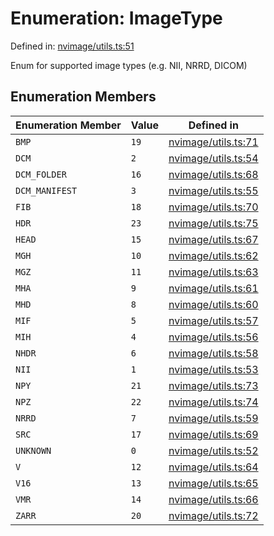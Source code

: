 # Enumeration: ImageType

Defined in: [nvimage/utils.ts:51](https://github.com/niivue/niivue/blob/main/packages/niivue/src/nvimage/utils.ts#L51)

Enum for supported image types (e.g. NII, NRRD, DICOM)

## Enumeration Members

| Enumeration Member                       | Value | Defined in                                                                                                 |
| ---------------------------------------- | ----- | ---------------------------------------------------------------------------------------------------------- |
| <a id="bmp"></a> `BMP`                   | `19`  | [nvimage/utils.ts:71](https://github.com/niivue/niivue/blob/main/packages/niivue/src/nvimage/utils.ts#L71) |
| <a id="dcm"></a> `DCM`                   | `2`   | [nvimage/utils.ts:54](https://github.com/niivue/niivue/blob/main/packages/niivue/src/nvimage/utils.ts#L54) |
| <a id="dcm_folder"></a> `DCM_FOLDER`     | `16`  | [nvimage/utils.ts:68](https://github.com/niivue/niivue/blob/main/packages/niivue/src/nvimage/utils.ts#L68) |
| <a id="dcm_manifest"></a> `DCM_MANIFEST` | `3`   | [nvimage/utils.ts:55](https://github.com/niivue/niivue/blob/main/packages/niivue/src/nvimage/utils.ts#L55) |
| <a id="fib"></a> `FIB`                   | `18`  | [nvimage/utils.ts:70](https://github.com/niivue/niivue/blob/main/packages/niivue/src/nvimage/utils.ts#L70) |
| <a id="hdr"></a> `HDR`                   | `23`  | [nvimage/utils.ts:75](https://github.com/niivue/niivue/blob/main/packages/niivue/src/nvimage/utils.ts#L75) |
| <a id="head"></a> `HEAD`                 | `15`  | [nvimage/utils.ts:67](https://github.com/niivue/niivue/blob/main/packages/niivue/src/nvimage/utils.ts#L67) |
| <a id="mgh"></a> `MGH`                   | `10`  | [nvimage/utils.ts:62](https://github.com/niivue/niivue/blob/main/packages/niivue/src/nvimage/utils.ts#L62) |
| <a id="mgz"></a> `MGZ`                   | `11`  | [nvimage/utils.ts:63](https://github.com/niivue/niivue/blob/main/packages/niivue/src/nvimage/utils.ts#L63) |
| <a id="mha"></a> `MHA`                   | `9`   | [nvimage/utils.ts:61](https://github.com/niivue/niivue/blob/main/packages/niivue/src/nvimage/utils.ts#L61) |
| <a id="mhd"></a> `MHD`                   | `8`   | [nvimage/utils.ts:60](https://github.com/niivue/niivue/blob/main/packages/niivue/src/nvimage/utils.ts#L60) |
| <a id="mif"></a> `MIF`                   | `5`   | [nvimage/utils.ts:57](https://github.com/niivue/niivue/blob/main/packages/niivue/src/nvimage/utils.ts#L57) |
| <a id="mih"></a> `MIH`                   | `4`   | [nvimage/utils.ts:56](https://github.com/niivue/niivue/blob/main/packages/niivue/src/nvimage/utils.ts#L56) |
| <a id="nhdr"></a> `NHDR`                 | `6`   | [nvimage/utils.ts:58](https://github.com/niivue/niivue/blob/main/packages/niivue/src/nvimage/utils.ts#L58) |
| <a id="nii"></a> `NII`                   | `1`   | [nvimage/utils.ts:53](https://github.com/niivue/niivue/blob/main/packages/niivue/src/nvimage/utils.ts#L53) |
| <a id="npy"></a> `NPY`                   | `21`  | [nvimage/utils.ts:73](https://github.com/niivue/niivue/blob/main/packages/niivue/src/nvimage/utils.ts#L73) |
| <a id="npz"></a> `NPZ`                   | `22`  | [nvimage/utils.ts:74](https://github.com/niivue/niivue/blob/main/packages/niivue/src/nvimage/utils.ts#L74) |
| <a id="nrrd"></a> `NRRD`                 | `7`   | [nvimage/utils.ts:59](https://github.com/niivue/niivue/blob/main/packages/niivue/src/nvimage/utils.ts#L59) |
| <a id="src"></a> `SRC`                   | `17`  | [nvimage/utils.ts:69](https://github.com/niivue/niivue/blob/main/packages/niivue/src/nvimage/utils.ts#L69) |
| <a id="unknown"></a> `UNKNOWN`           | `0`   | [nvimage/utils.ts:52](https://github.com/niivue/niivue/blob/main/packages/niivue/src/nvimage/utils.ts#L52) |
| <a id="v"></a> `V`                       | `12`  | [nvimage/utils.ts:64](https://github.com/niivue/niivue/blob/main/packages/niivue/src/nvimage/utils.ts#L64) |
| <a id="v16"></a> `V16`                   | `13`  | [nvimage/utils.ts:65](https://github.com/niivue/niivue/blob/main/packages/niivue/src/nvimage/utils.ts#L65) |
| <a id="vmr"></a> `VMR`                   | `14`  | [nvimage/utils.ts:66](https://github.com/niivue/niivue/blob/main/packages/niivue/src/nvimage/utils.ts#L66) |
| <a id="zarr"></a> `ZARR`                 | `20`  | [nvimage/utils.ts:72](https://github.com/niivue/niivue/blob/main/packages/niivue/src/nvimage/utils.ts#L72) |
